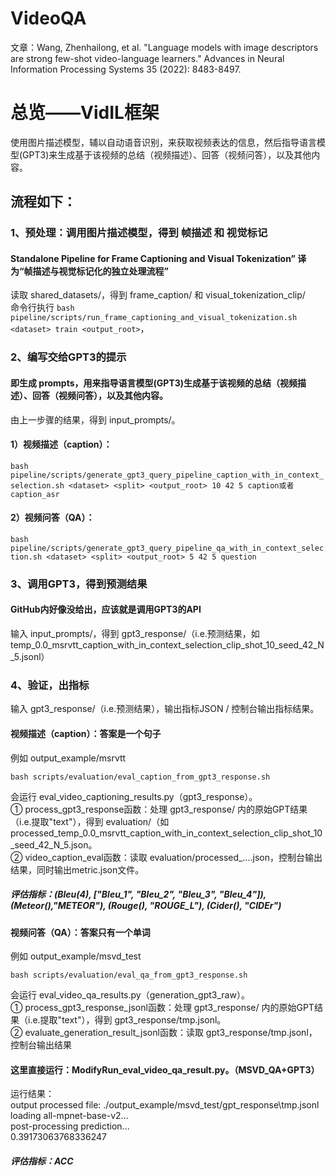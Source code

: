 # VideoQA
文章：Wang, Zhenhailong, et al. "Language models with image descriptors are strong few-shot video-language learners." Advances in Neural Information Processing Systems 35 (2022): 8483-8497.
# 总览——VidIL框架
使用图片描述模型，辅以自动语音识别，来获取视频表达的信息，然后指导语言模型(GPT3)来生成基于该视频的总结（视频描述）、回答（视频问答），以及其他内容。
## 流程如下：
### 1、预处理：调用图片描述模型，得到 帧描述 和 视觉标记
#### Standalone Pipeline for Frame Captioning and Visual Tokenization” 译为“帧描述与视觉标记化的独立处理流程”
读取 shared_datasets/，得到 frame_caption/ 和 visual_tokenization_clip/ <br>
命令行执行 `bash pipeline/scripts/run_frame_captioning_and_visual_tokenization.sh <dataset> train <output_root>`，

### 2、编写交给GPT3的提示
#### 即生成 prompts，用来指导语言模型(GPT3)生成基于该视频的总结（视频描述）、回答（视频问答），以及其他内容。
由上一步骤的结果，得到 input_prompts/。
#### 1）视频描述（caption）：
```bash pipeline/scripts/generate_gpt3_query_pipeline_caption_with_in_context_selection.sh <dataset> <split> <output_root> 10 42 5 caption或者caption_asr```
#### 2）视频问答（QA）：
```bash pipeline/scripts/generate_gpt3_query_pipeline_qa_with_in_context_selection.sh <dataset> <split> <output_root> 5 42 5 question```

### 3、调用GPT3，得到预测结果
#### GitHub内好像没给出，应该就是调用GPT3的API
输入 input_prompts/，得到 gpt3_response/（i.e.预测结果，如 temp_0.0_msrvtt_caption_with_in_context_selection_clip_shot_10_seed_42_N_5.jsonl）

### 4、验证，出指标
输入 gpt3_response/（i.e.预测结果），输出指标JSON / 控制台输出指标结果。
#### 视频描述（caption）：答案是一个句子
例如 output_example/msrvtt  
```
bash scripts/evaluation/eval_caption_from_gpt3_response.sh
```
会运行 eval_video_captioning_results.py（gpt3_response）。<br>
① process_gpt3_response函数：处理 gpt3_response/ 内的原始GPT结果（i.e.提取"text"），得到 evaluation/（如processed_temp_0.0_msrvtt_caption_with_in_context_selection_clip_shot_10_seed_42_N_5.json。  
② video_caption_eval函数：读取 evaluation/processed_....json，控制台输出结果，同时输出metric.json文件。  
##### 评估指标：(Bleu(4), ["Bleu_1", "Bleu_2", "Bleu_3", "Bleu_4"]), (Meteor(),"METEOR"), (Rouge(), "ROUGE_L"), (Cider(), "CIDEr")

#### 视频问答（QA）：答案只有一个单词
例如 output_example/msvd_test  
```
bash scripts/evaluation/eval_qa_from_gpt3_response.sh
```
会运行 eval_video_qa_results.py（generation_gpt3_raw）。<br>
① process_gpt3_response_jsonl函数：处理 gpt3_response/ 内的原始GPT结果（i.e.提取"text"），得到 gpt3_response/tmp.jsonl。  
② evaluate_generation_result_jsonl函数：读取 gpt3_response/tmp.jsonl，控制台输出结果
#### 这里直接运行：ModifyRun_eval_video_qa_result.py。（MSVD_QA+GPT3）
运行结果：  
output processed file: ./output_example/msvd_test/gpt_response\tmp.jsonl  
loading all-mpnet-base-v2...  
post-processing prediction...  
0.39173063768336247  
##### 评估指标：ACC